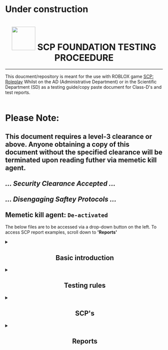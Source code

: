 # Under construction

<h1 align="center"><img src="https://upload.wikimedia.org/wikipedia/commons/thumb/e/ec/SCP_Foundation_%28emblem%29.svg/1200px-SCP_Foundation_%28emblem%29.svg.png" height=75px width=75px></img>&nbspSCP FOUNDATION TESTING PROCEEDURE</h1>

----
This doucment/repository is meant for the use with ROBLOX game [SCP: Roleplay](https://www.roblox.com/games/5041144419)
Whilst on the AD (Administrative Department) or in the Scientific Department (SD) as a testing guide/copy paste document for Class-D's and test reports.
<br />
<br />
# Please Note:

This document requires a level-3 clearance or above. Anyone obtaining a copy of this document without the specified clearance will be terminated upon reading futher via **memetic kill agent**.<br /><br />
*... Security Clearance Accepted ...*<br /><br />
*... Disengaging Saftey Protocols ...*<br /><br />
**Memetic kill agent: `De-activated`**<br />
--

The below files are to be accessed via a drop-down button on the left. To access SCP report examples, scroll down to **'Reports'** 

<details>
<summary><h2 align="center">&nbspBasic introduction</h2></summary>
Hello! I am [Position] Username,
 During the next few minutes, you will be subject to testing on an SCP,
 During this test we will analyse you AND the SCP.
</details>

<details>
<summary><h2 align="center">&nbspTesting rules</h2></summary>
There are a few rules to abide by. 1. Stay BEHIND the lead tester. 2. Stay IN-FRONT of any MTF/Guards (Guards must ensure this aswell). And most importantly do NOT attempt to take out any foundation personnel.
</details>

<details>
    <summary><h2 align="center">&nbspSCP's</h2></summary>
<details>
        <summary><h2 align="center">&nbspSECTOR-/// (SECTOR 3)</h2></summary>
<details>
    		<summary><h3 align="center">&nbspSCP-008</h3></summary>
During this session we will be testing SCP-008, Zombie virus.
 Which is located in Sector-///
 Please begin by showing me your clearance level (Keycard)
</details>
<details>
			<summary><h3 align="center">&nbspSCP-049</h3></summary>
During this session we will be testing SCP-049, Plague Doctor.
 Which is located in Sector-///
 Please begin by showing me your clearance level (Keycard)
</details>
<details>
			<summary><h3 align="center">&nbspSCP-096</h3></summary>
During this session we will be testing SCP-096, Shyguy.
 Which is located in Sector-///
 Please begin by showing me your clearance level (Keycard)
</details>
<details>
    		<summary><h3 align="center">&nbspSCP-457</h3></summary>
During this session we will be testing SCP-457, Burning Man.
 Which is located in Sector-///
 Please begin by showing me your clearance level (Keycard)
</details>
<details>
    		<summary><h3 align="center">&nbspSCP-966</h3></summary>
During this session we will be testing SCP-966's, Sleep Killers.
 Which is located in Sector-///
 Please begin by showing me your clearance level (Keycard)
</details>
</details>
<details>
                    <summary><h2 align="center">&nbspSECTOR-// (SECTOR 2)</h2></summary>
<details>
    <summary><h3 align="center">&nbspSCP-002</h3></summary>
During this session we will be testing SCP-002, The Living Room.
 Which is located in Sector-//
 Please begin by showing me your clearance level (Keycard)
</details>
<details>
		<summary><h3 align="center">&nbspSCP-023</h3></summary>
During this session we will be testing SCP-023, Black Shuck.
 Which is located in Sector-//
 Please begin by showing me your clearance level (Keycard)
</details>
<details>
			<summary><h3 align="center">&nbspSCP-131</h3></summary>
During this session we will be testing SCP-131, Eye-Pods.
 Which is located in Sector-//
 Please begin by showing me your clearance level (Keycard)
</details>
<details>
    	<summary><h3 align="center">&nbspSCP-173</h3></summary>
During this session we will be testing SCP-173, The Sculpure, Peanut.
 Which is located in Sector-//
 Please begin by showing me your clearance level (Keycard)
</details>
<details>
    	<summary><h3 align="center">&nbspSCP-409</h3></summary>
During this session we will be testing SCP-409, Contagious Crystal.
 Which is located in Sector-//
 Please begin by showing me your clearance level (Keycard)
</details>
<details>
    	<summary><h3 align="center">&nbspSCP-999</h3></summary>
During this session we will be testing SCP-999, The Tickle Monster.
 Which is located in Sector-//
 Please begin by showing me your clearance level (Keycard)
</details>
<details>
    	<summary><h3 align="center">&nbspSCP-1025</h3></summary>
During this session we will be testing SCP-1025, Encyclopedia of Common Diseases.
 Which is located in Sector-//
 Please begin by showing me your clearance level (Keycard)
</details>
<details>
    	<summary><h3 align="center">&nbspSCP-1299</h3></summary>
During this session we will be testing SCP-1299, Drowning Tub.
 Which is located in Sector-//
 Please begin by showing me your clearance level (Keycard)
</details>
<details>
    	<summary><h3 align="center">&nbspSCP-2950</h3></summary>
During this session we will be testing SCP-2950, Just a Chair.
 Which is located in Sector-//
 Please begin by showing me your clearance level (Keycard)
</details>
</details>
<details>
                        <summary><h2 align="center">&nbspSECTOR-/ (SECTOR 1)</h2></summary>
Not Applicable.
</details>
</details>


<details>
    <summary><h2 align="center">&nbspReports</h2></summary>
<details>
        <summary><h2 align="center">&nbspSECTOR-/// (SECTOR 3)</h2></summary>
<details>
    		<summary><h3 align="center">&nbspSCP-008</h3></summary>
Report: Test; SCP, SCP-008 AKA "Zombie virus"; Test status, Confirmed-Success; SCP Status, Contained.<br />
Report: Test; SCP, SCP-008 AKA "Zombie virus"; Test status, Confirmed-Success; SCP Status, Outbreak.<br />
Report: Test; SCP, SCP-008 AKA "Zombie virus"; Test status, Confirmed-Failure; SCP Status, Contained.<br />
Report: Test; SCP, SCP-008 AKA "Zombie virus"; Test status, Confirmed-Failure; SCP Status, Outbreak.
</details>
<details>
			<summary><h3 align="center">&nbspSCP-049</h3></summary>
Report: Test; SCP, SCP-049 AKA "Plague Doctor"; Test status, Confirmed-Success; SCP Status, Contained.<br />
Report: Test; SCP, SCP-049 AKA "Plague Doctor"; Test status, Confirmed-Success; SCP Status, Breached.<br />
Report: Test; SCP, SCP-049 AKA "Plague Doctor"; Test status, Confirmed-Failure; SCP Status, Contained.<br />
Report: Test; SCP, SCP-049 AKA "Plague Doctor"; Test status, Confirmed-Failure; SCP Status, Breached.
</details>
<details>
			<summary><h3 align="center">&nbspSCP-096</h3></summary>
Report: Test; SCP, SCP-096 AKA "Shyguy"; Test status, Confirmed-Success; SCP Status, Contained.<br />
Report: Test; SCP, SCP-096 AKA "Shyguy"; Test status, Confirmed-Success; SCP Status, Breached.<br />
Report: Test; SCP, SCP-096 AKA "Shyguy"; Test status, Confirmed-Failure; SCP Status, Contained.<br />
Report: Test; SCP, SCP-096 AKA "Shyguy"; Test status, Confirmed-Failure; SCP Status, Breached.
</details>
<details>
    		<summary><h3 align="center">&nbspSCP-457</h3></summary>
Report: Test; SCP, SCP-457 AKA "Burning Man"; Test status, Confirmed-Success; SCP Status, Contained.<br />
Report: Test; SCP, SCP-457 AKA "Burning Man"; Test status, Confirmed-Success; SCP Status, Breached.<br />
Report: Test; SCP, SCP-457 AKA "Burning Man"; Test status, Confirmed-Failure; SCP Status, Contained.<br />
Report: Test; SCP, SCP-457 AKA "Burning Man"; Test status, Confirmed-Failure; SCP Status, Breached.
</details>
<details>
    		<summary><h3 align="center">&nbspSCP-966</h3></summary>
Report: Test; SCP, SCP-966 AKA "Sleep Killers"; Test status, Confirmed-Success; SCP Status, Contained.<br />
Report: Test; SCP, SCP-966 AKA "Sleep Killers"; Test status, Confirmed-Success; SCP Status, Breached.<br />
Report: Test; SCP, SCP-966 AKA "Sleep Killers"; Test status, Confirmed-Failure; SCP Status, Contained.<br />
Report: Test; SCP, SCP-966 AKA "Sleep Killers"; Test status, Confirmed-Failure; SCP Status, Breached.
</details>
</details>
<details>
                    <summary><h2 align="center">&nbspSECTOR-// (SECTOR 2)</h2></summary>
<details>
    <summary><h3 align="center">&nbspSCP-002</h3></summary>
Report: Test; SCP, SCP-002 AKA "The Living Room"; Test status, Confirmed-Success; SCP Status, Secure.<br />
Report: Test; SCP, SCP-002 AKA "Black-Shuck"; Test status, Confirmed-Failure; SCP Status, Secure.
</details>
<details>
		<summary><h3 align="center">&nbspSCP-023</h3></summary>
Report: Test; SCP, SCP-023 AKA "Black-Shuck"; Test status, Confirmed-Success; SCP Status, Contained.<br />
Report: Test; SCP, SCP-023 AKA "Black-Shuck"; Test status, Confirmed-Success; SCP Status, Breached.<br />
Report: Test; SCP, SCP-023 AKA "Black-Shuck"; Test status, Confirmed-Failure; SCP Status, Contained.<br />
Report: Test; SCP, SCP-023 AKA "Black-Shuck"; Test status, Confirmed-Failure; SCP Status, Breached.
</details>
<details>
			<summary><h3 align="center">&nbspSCP-131</h3></summary>
Report: Test; SCP, SCP-131 AKA "EyePods"; Test status, Confirmed-Success; SCP Status, Contained.<br />
Report: Test; SCP, SCP-131 AKA "EyePods"; Test status, Confirmed-Success; SCP Status, Breached.<br />
Report: Test; SCP, SCP-131 AKA "EyePods"; Test status, Confirmed-Failure; SCP Status, Contained.<br />
Report: Test; SCP, SCP-131 AKA "EyePods"; Test status, Confirmed-Failure; SCP Status, Breached.
</details>
<details>
    	<summary><h3 align="center">&nbspSCP-173</h3></summary>
Report: Test; SCP, SCP-173 AKA "The Sculpture"; Test status, Confirmed-Success; SCP Status, Contained.<br />
Report: Test; SCP, SCP-173 AKA "The Sculpture"; Test status, Confirmed-Success; SCP Status, Breached.<br />
Report: Test; SCP, SCP-173 AKA "The Sculpture"; Test status, Confirmed-Failure; SCP Status, Contained.<br />
Report: Test; SCP, SCP-173 AKA "The Sculpture"; Test status, Confirmed-Failure; SCP Status, Breached.
</details>
<details>
    	<summary><h3 align="center">&nbspSCP-409</h3></summary>
Report: Test; SCP, SCP-409 AKA "Contagious Crystal"; Test status, Confirmed-Success; SCP Status, Contained.<br />
Report: Test; SCP, SCP-409 AKA "Contagious Crystal"; Test status, Confirmed-Success; SCP Status, Breached.<br />
Report: Test; SCP, SCP-409 AKA "Contagious Crystal"; Test status, Confirmed-Failure; SCP Status, Contained.<br />
Report: Test; SCP, SCP-409 AKA "Contagious Crystal"; Test status, Confirmed-Failure; SCP Status, Breached.
</details>
<details>
    	<summary><h3 align="center">&nbspSCP-999</h3></summary>
Report: Test; SCP, SCP-999 AKA "The Tickle Monster"; Test status, Confirmed-Success; SCP Status, Contained.<br />
Report: Test; SCP, SCP-999 AKA "The Tickle Monster"; Test status, Confirmed-Success; SCP Status, Breached.<br />
Report: Test; SCP, SCP-999 AKA "The Tickle Monster"; Test status, Confirmed-Failure; SCP Status, Contained.<br />
Report: Test; SCP, SCP-999 AKA "The Tickle Monster"; Test status, Confirmed-Failure; SCP Status, Breached.
</details>
<details>
    	<summary><h3 align="center">&nbspSCP-1025</h3></summary>
Report: Test; SCP, SCP-1025 AKA "Encyclopedia of Common Diseases"; Test status, Confirmed-Success; SCP Status, Contained.<br />
Report: Test; SCP, SCP-1025 AKA "Encyclopedia of Common Diseases"; Test status, Confirmed-Success; SCP Status, Breached.<br />
Report: Test; SCP, SCP-1025 AKA "Encyclopedia of Common Diseases"; Test status, Confirmed-Failure; SCP Status, Contained.<br />
Report: Test; SCP, SCP-1025 AKA "Encyclopedia of Common Diseases"; Test status, Confirmed-Failure; SCP Status, Breached.
</details>
<details>
    	<summary><h3 align="center">&nbspSCP-1299</h3></summary>
Report: Test; SCP, SCP-1299 AKA "Drowning Tub"; Test status, Confirmed-Success; SCP Status, Contained.<br />
Report: Test; SCP, SCP-1299 AKA "Drowning Tub"; Test status, Confirmed-Failure; SCP Status, Contained.<br />
</details>
<details>
    	<summary><h3 align="center">&nbspSCP-2950</h3></summary>
Report: Test; SCP, SCP-2950 AKA "Just a Chair"; Test status, Confirmed-Success; SCP Status, Contained.<br />
Report: Test; SCP, SCP- AKA "Just a Chair"; Test status, Confirmed-Failure; SCP Status, Contained.<br />
</details>
</details>
<details>
                        <summary><h2 align="center">&nbspSECTOR-/ (SECTOR 1)</h2></summary>
Not Applicable.
</details>
</details>
